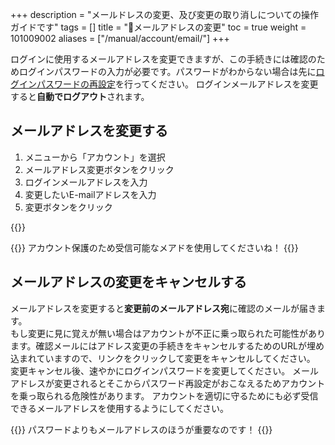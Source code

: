 +++
description = "メールドレスの変更、及び変更の取り消しについての操作ガイドです"
tags = []
title = "📨メールアドレスの変更"
toc = true
weight = 101009002
aliases = ["/manual/account/email/"]
+++

ログインに使用するメールアドレスを変更できますが、この手続きには確認のためログインパスワードの入力が必要です。パスワードがわからない場合は先に[ログインパスワードの再設定](/docs/manual/account/password/)を行ってください。
ログインメールアドレスを変更すると**自動でログアウト**されます。

## メールアドレスを変更する

1. メニューから「アカウント」を選択
1. メールアドレス変更ボタンをクリック
1. ログインメールアドレスを入力
1. 変更したいE-mailアドレスを入力
1. 変更ボタンをクリック

{{<appscreen filename="email-edit" title="ログインメールアドレスの変更画面。変更時にログインパスワードの入力が必要です">}}

{{<alice pos="right" icon="shield">}}
アカウント保護のため受信可能なメアドを使用してくださいね！
{{</alice>}}

## メールアドレスの変更をキャンセルする

メールアドレスを変更すると**変更前のメールアドレス宛**に確認のメールが届きます。  
もし変更に見に覚えが無い場合はアカウントが不正に乗っ取られた可能性があります。確認メールにはアドレス変更の手続きをキャンセルするためのURLが埋め込まれていますので、リンクをクリックして変更をキャンセルしてください。
変更キャンセル後、速やかにログインパスワードを変更してください。
メールアドレスが変更されるとそこからパスワード再設定がおこなえるためアカウントを乗っ取られる危険性があります。
アカウントを適切に守るためにも必ず受信できるメールアドレスを使用するようにしてください。

{{<alice pos="right" icon="shield">}}
パスワードよりもメールアドレスのほうが重要なのです！
{{</alice>}}
